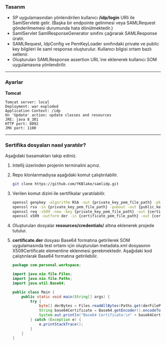 ### Tasarım
- SP uygulamasından yönlendirilen kullanıcı **/idp/login** URIì ile SamlServletè gelir. (Başka bir endpointe gelinmesi veya SAMLRequest gönderilmemesi durumunda hata dönülmektedir.)
- SamlServlet SamlResponseGenerator sınıfını çağırarak SAMLResponse üratir.
- SAMLRequest, IdpConfig ve PemKeyLoader sınıfındaki private ve public key bilgileri ile saml response oluşturulur. Kullanıcı bilgisi ortam bazlı setlenir.
- Oluşturulan SAMLResponse assertion URL`ine eklenerek kullanıcı SOM uygulamasına yönlendirilir.

---

### Ayarlar

**Tomcat**

   ````
   Tomcat server: local
   Deployment: war exploded
   Application Context: /idp
   On 'Update' action: update classes and resources
   JRE: java 8_381
   HTTP port: 8092
   JMX port: 1100
   ````

---

### Sertifika dosyaları nasıl yaratılır?

Aşağıdaki basamakları takip ediniz.

1. Intellij üzerinden projenin terminalini açınız.
2. Repo klonlanmadıysa aşağıdaki komut çalıştırılabilir.

    ```bash
   git clone https://github.com/YKBlake/samlidp.git
   
3. Verilen komut dizini ile sertifikalar yaratılabilir.

    ```bash
    openssl genpkey -algorithm RSA -out {private_key_pem_file_path} -pkeyopt rsa_keygen_bits:2048
    openssl rsa -in {private_key_pem_file_path} -pubout -out {public_key_pem_file_path}
    openssl req -x509 -new -key {private_key_pem_file_path} -out {certificate_pem_file_path} -days 365
    openssl x509 -outform der -in {certificate_pem_file_path} -out {certificate_der_file_path}

4. Oluşturulan dosyalar **resources/credentials/** altına eklenerek projede tutulur.
5. **certificate.der** dosyası Base64 formatına getirilerek SOM uygulamasında test ortamı için oluşturulan 
metadata.xml dosyasının X509Certificate elementine eklenmesi gerekmektedir. Aşağıdaki kod çalıştırılarak Base64
formatına getirilebilir.

    ```java
   package com.personal.workspace;

    import java.nio.file.Files;
    import java.nio.file.Paths;
    import java.util.Base64;
    
    public class Main {
        public static void main(String[] args) {
            try {
                byte[] derBytes = Files.readAllBytes(Paths.get(derFilePath));
                String base64Certificate = Base64.getEncoder().encodeToString(derBytes);
                System.out.println("Base64 Certificate:\n" + base64Certificate);
            } catch (Exception e) {
                e.printStackTrace();
            }
        }
    }
